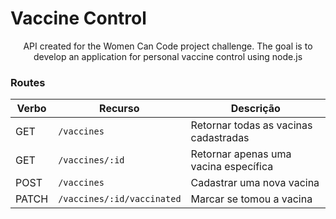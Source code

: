 # Vaccine Control
<p align="center">API created for the Women Can Code project challenge. The goal is to develop an application for personal vaccine control using node.js</p>


### Routes

| Verbo        | Recurso                    | Descrição                              |
| ------------ | -------------------------- | -------------------------------------- |
| GET          | `/vaccines`                 | Retornar todas as vacinas cadastradas  |
| GET          | `/vaccines/:id`             | Retornar apenas uma vacina específica  |
| POST         | `/vaccines`                | Cadastrar uma nova vacina              |
| PATCH        | `/vaccines/:id/vaccinated`  | Marcar se tomou a vacina               |
